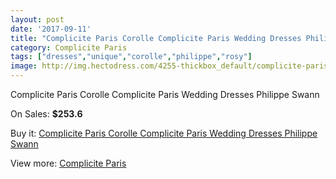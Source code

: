 ```yaml
---
layout: post
date: '2017-09-11'
title: "Complicite Paris Corolle Complicite Paris Wedding Dresses Philippe Swann"
category: Complicite Paris
tags: ["dresses","unique","corolle","philippe","rosy"]
image: http://img.hectodress.com/4255-thickbox_default/complicite-paris-corolle-complicite-paris-wedding-dresses-philippe-swann.jpg
---
```

Complicite Paris Corolle Complicite Paris Wedding Dresses Philippe Swann

On Sales: **$253.6**
<a href="https://www.hectodress.com/complicite-paris/2185-complicite-paris-corolle-complicite-paris-wedding-dresses-philippe-swann.html"><amp-img layout="responsive" width="600" height="600" src="//img.hectodress.com/4255-thickbox_default/complicite-paris-corolle-complicite-paris-wedding-dresses-philippe-swann.jpg" alt="Complicite Paris Corolle Complicite Paris Wedding Dresses Philippe Swann 0" /></a>

Buy it: [Complicite Paris Corolle Complicite Paris Wedding Dresses Philippe Swann](https://www.hectodress.com/complicite-paris/2185-complicite-paris-corolle-complicite-paris-wedding-dresses-philippe-swann.html "Complicite Paris Corolle Complicite Paris Wedding Dresses Philippe Swann")

View more: [Complicite Paris](https://www.hectodress.com/37-complicite-paris "Complicite Paris")